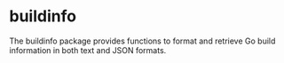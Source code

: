 # buildinfo
The buildinfo package provides functions to format and retrieve Go build
information in both text and JSON formats.
